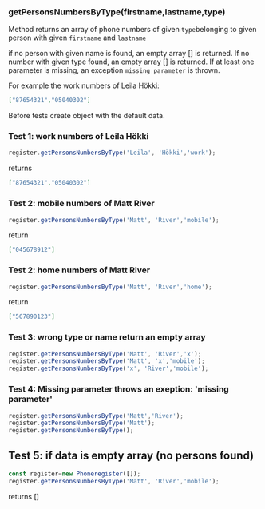 ### **getPersonsNumbersByType(firstname,lastname,type)**

Method returns an array of phone numbers of given `type`belonging to given person with given `firstname` and `lastname`

if no person with given name is found, an empty array [] is returned. If no number with given type found, an empty array [] is returned.
If at least one parameter is missing, an exception `missing parameter` is thrown.

For example the work numbers of Leila Hökki:
```json
["87654321","05040302"]
```

Before tests create object with the default data.

### Test 1: work numbers of Leila Hökki
```js
register.getPersonsNumbersByType('Leila', 'Hökki','work');
```

returns 
```json
["87654321","05040302"]
```

### Test 2: mobile numbers of Matt River
```js
register.getPersonsNumbersByType('Matt', 'River','mobile');
```

return
```json
["045678912"]
```

### Test 2: home numbers of Matt River
```js
register.getPersonsNumbersByType('Matt', 'River','home');
```

return
```json
["567890123"]
```

### Test 3: wrong type or name return an empty array

```js
register.getPersonsNumbersByType('Matt', 'River','x');
register.getPersonsNumbersByType('Matt', 'x','mobile');
register.getPersonsNumbersByType('x', 'River','mobile');
```

### Test 4: Missing parameter throws an exeption: 'missing parameter'
```js
register.getPersonsNumbersByType('Matt','River');
register.getPersonsNumbersByType('Matt');
register.getPersonsNumbersByType();
```

## Test 5: if data is empty array (no persons found)
```js
const register=new Phoneregister([]);
register.getPersonsNumbersByType('Matt', 'River','mobile');
```
returns []
